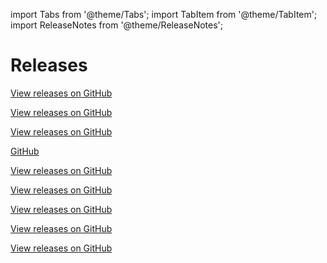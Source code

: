 import Tabs from '@theme/Tabs'; import TabItem from '@theme/TabItem'; import ReleaseNotes from '@theme/ReleaseNotes';

# Releases

<Tabs lazy>
  <TabItem value ='WasmEdge' label="WasmEdge" default>
    <p><a href="https://github.com/WasmEdge/WasmEdge/releases">View releases on GitHub</a></p>
    <ReleaseNotes url='https://raw.githubusercontent.com/WasmEdge/WasmEdge/master/Changelog.md' />
  </TabItem>
    <TabItem value ='tokio' label="tokio">
    <p><a href="https://github.com/WasmEdge/tokio/releases">View releases on GitHub</a></p>
    <ReleaseNotes url='https://raw.githubusercontent.com/WasmEdge/tokio/master/tokio/CHANGELOG.md' />
  </TabItem>
  <TabItem value ='mio' label="mio">
    <p><a href="https://github.com/WasmEdge/mio/releases">View releases on GitHub</a></p>
    <ReleaseNotes url='https://raw.githubusercontent.com/WasmEdge/mio/master/CHANGELOG.md' />
  </TabItem>
  <TabItem value ='sqlx' label="sqlx">
    <p><a href="https://github.com/WasmEdge/sqlx">GitHub</a></p>
    <ReleaseNotes url='https://raw.githubusercontent.com/WasmEdge/sqlx/main/CHANGELOG.md' />
  </TabItem>
  <TabItem value ='redis-rs' label="redis-rs">
    <p><a href="https://github.com/WasmEdge/redis-rs/releases">View releases on GitHub</a></p>
    <ReleaseNotes url='https://raw.githubusercontent.com/WasmEdge/redis-rs/main/redis/CHANGELOG.md' />
  </TabItem>
  <TabItem value ='combine' label="combine">
    <p><a href="https://github.com/WasmEdge/combine/releases">View releases on GitHub</a></p>
    <ReleaseNotes url='https://raw.githubusercontent.com/WasmEdge/combine/master/CHANGELOG.md' />
  </TabItem>
  <TabItem value ='reqwest' label="reqwest">
    <p><a href="https://github.com/WasmEdge/reqwest/releases">View releases on GitHub</a></p>
    <ReleaseNotes url='https://raw.githubusercontent.com/WasmEdge/reqwest/master/CHANGELOG.md' />
  </TabItem>
  <TabItem value ='rskafka_wasi' label="rskafka_wasi">
    <p><a href="https://github.com/WasmEdge/rskafka_wasi">View releases on GitHub</a></p>
    <ReleaseNotes url='https://raw.githubusercontent.com/WasmEdge/rskafka_wasi/main/CHANGELOG.md' />
  </TabItem>
  <TabItem value ='WasmEdge-Go-SDK' label="wasmedge-go">
    <p><a href="https://github.com/second-state/WasmEdge-go/releases">View releases on GitHub</a></p>
    <ReleaseNotes url='https://raw.githubusercontent.com/second-state/WasmEdge-go/master/Changelog.md' />
 </TabItem>
</Tabs>
